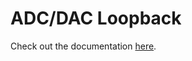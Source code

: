 # ADC/DAC Loopback

Check out the documentation [here](http://soerenbnoergaard.dk/project_adcdac.html).
